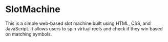 # SlotMachine
This is a simple web-based slot machine built using HTML, CSS, and JavaScript. It allows users to spin virtual reels and check if they win based on matching symbols.

